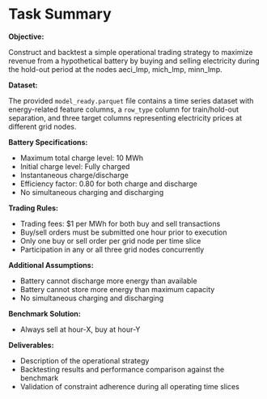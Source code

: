 # Task Summary

**Objective:**

Construct and backtest a simple operational trading strategy to maximize revenue from a hypothetical battery by buying and selling electricity during the hold-out period at the nodes aeci_lmp, mich_lmp, minn_lmp.

**Dataset:**

The provided `model_ready.parquet` file contains a time series dataset with energy-related feature columns, a `row_type` column for train/hold-out separation, and three target columns representing electricity prices at different grid nodes.

**Battery Specifications:**

- Maximum total charge level: 10 MWh
- Initial charge level: Fully charged
- Instantaneous charge/discharge
- Efficiency factor: 0.80 for both charge and discharge
- No simultaneous charging and discharging

**Trading Rules:**

- Trading fees: $1 per MWh for both buy and sell transactions
- Buy/sell orders must be submitted one hour prior to execution
- Only one buy or sell order per grid node per time slice
- Participation in any or all three grid nodes concurrently

**Additional Assumptions:**

- Battery cannot discharge more energy than available
- Battery cannot store more energy than maximum capacity
- No simultaneous charging and discharging

**Benchmark Solution:**

- Always sell at hour-X, buy at hour-Y

**Deliverables:**

- Description of the operational strategy
- Backtesting results and performance comparison against the benchmark
- Validation of constraint adherence during all operating time slices
